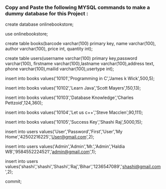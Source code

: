 ### Copy and Paste the following MYSQL commands to make a dummy database for this Project :


create database onlinebookstore; 

use onlinebookstore;

create table books(barcode varchar(100) primary key, name varchar(100), author varchar(100), price int, quantity int);

create table users(username varchar(100) primary key,password varchar(100), firstname varchar(100),lastname varchar(100),address text, phone varchar(100),mailid varchar(100),usertype int);

insert into books values('10101','Programming in C','James k Wick',500,5);

insert into books values('10102','Learn Java','Scott Mayers',150,13);

insert into books values('10103','Database Knowledge','Charles Pettzoid',124,360);

insert into books values('10104','Let us c++','Steve Macclen',90,111);

insert into books values('10105','Success Key','Shashi Raj',5000,15);

insert into users values('User','Password','First','User','My Home','42502216225','User@gmail.com',2);

insert into users values('Admin','Admin','Mr.','Admin','Haldia WB','9584552224521','admin@gmail.com',1);

insert into users values('shashi','shashi','Shashi','Raj','Bihar','1236547089','shashi@gmail.com',2);

commit;
